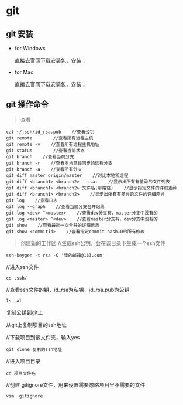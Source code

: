 # git
## git 安装
- for Windows

  直接去官网下载安装包，安装；

- for Mac

  直接去官网下载安装包，安装；

## git 操作命令

> 查看
```
cat ~/.ssh/id_rsa.pub    //查看公钥
git remote        //查看所有远程主机
git remote -v    //查看所有远程主机地址
git status        //查看当前状态
git branch    //查看当前分支
git branch -r    //查看本地已经同步的远程分支
git branch -a    //查看所有分支
git diff master origin/master    //对比本地和远程
git diff <branch1> <branch2> --stat    //显示出所有有差异的文件列表
git diff <branch1> <branch2> 文件名(带路径)    //显示指定文件的详细差异
git diff <branch1> <branch2>    //显示出所有有差异的文件的详细差异
git log    //查看日志
git log --graph    //查看当前分支合并记录
git log <dev> ^<master>    //查看dev分支有，master分支中没有的
git log <master> ^<dev>    //查看master分支有，dev分支中没有的
git show    //查看最近一次合并的详细信息
git show <commitid>    //查看指定commit hashID的所有修改
```

> 创建新的工作区
//生成ssh公钥，会在该目录下生成一个ssh文件
```
ssh-keygen -t rsa -C '我的邮箱@163.com'
```

//进入ssh文件
```
cd .ssh/
```

//查看ssh文件的钥，id_rsa为私钥，id_rsa.pub为公钥
```
ls -al
```

复制公钥到git上

从git上复制项目的ssh地址

//下载项目到该文件夹，输入yes
```
git clone 复制的ssh地址
```

//进入项目目录
```
cd 项目文件名
```

//创建 gitignore文件，用来设置需要忽略项目里不需要的文件
```
vim .gitignore
```
